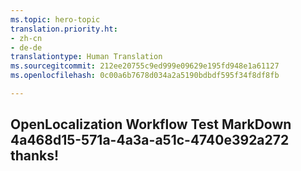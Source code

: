 ```yaml
---
ms.topic: hero-topic
translation.priority.ht:
- zh-cn
- de-de
translationtype: Human Translation
ms.sourcegitcommit: 212ee20755c9ed999e09629e195fd948e1a61127
ms.openlocfilehash: 0c00a6b7678d034a2a5190bdbdf595f34f8df8fb

---
```

## OpenLocalization Workflow Test MarkDown 4a468d15-571a-4a3a-a51c-4740e392a272 thanks!



<!--HONumber=Jul16_HO5-->


